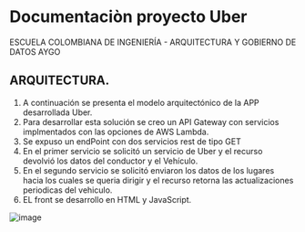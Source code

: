 # Documentaciòn proyecto Uber
ESCUELA COLOMBIANA DE INGENIERÍA - ARQUITECTURA Y GOBIERNO DE DATOS AYGO

 

## ARQUITECTURA. 

1.	A continuación se presenta el modelo arquitectónico de la APP desarrollada Uber.
2.	Para desarrollar esta solución se creo un API Gateway con servicios implmentados con las opciones de AWS Lambda.
3.	Se expuso un endPoint con dos servicios rest de tipo GET
4.	En el primer servicio se solicitó un servicio de Uber y el recurso devolvió los datos del conductor y el Vehículo.
5.	En el segundo servicio se solicitó enviaron los datos de los lugares hacia los cuales se queria dirigir y el recurso retorna las actualizaciones periodicas del vehiculo.
6.	EL front se desarrollo en HTML y JavaScript.

![image]([[https://github.com/PDSW-ECI/labs/assets/118181543/7b7bba48-cbfb-4327-bec8-f72dc0d258e0](https://github.com/ginnko2019/uber/blob/main/Uber.drawio.png](https://github.com/ginnko2019/uber/blob/main/Uber.drawio.png?raw=true)))

   
